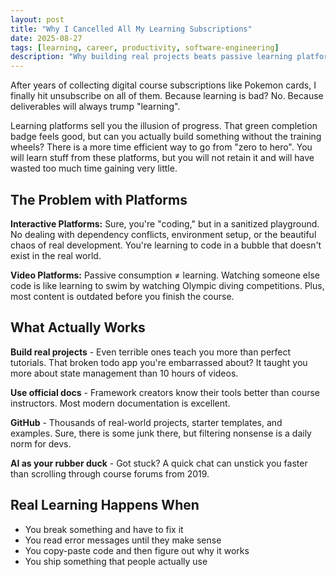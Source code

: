 ```yaml
---
layout: post
title: "Why I Cancelled All My Learning Subscriptions"
date: 2025-08-27
tags: [learning, career, productivity, software-engineering]
description: "Why building real projects beats passive learning platforms, and how to learn software development more effectively through practice and documentation."
---
```


After years of collecting digital course subscriptions like Pokemon cards, I finally hit unsubscribe on all of them. Because learning is bad? No. Because deliverables will always trump "learning".

Learning platforms sell you the illusion of progress. That green completion badge feels good, but can you actually build something without the training wheels? There is a more time efficient way to go from "zero to hero". You will learn stuff from these platforms, but you will not retain it and will have wasted too much time gaining very little.

## The Problem with Platforms

**Interactive Platforms:** Sure, you're "coding," but in a sanitized playground. No dealing with dependency conflicts, environment setup, or the beautiful chaos of real development. You're learning to code in a bubble that doesn't exist in the real world.

**Video Platforms:** Passive consumption ≠ learning. Watching someone else code is like learning to swim by watching Olympic diving competitions. Plus, most content is outdated before you finish the course.

## What Actually Works

**Build real projects** - Even terrible ones teach you more than perfect tutorials. That broken todo app you're embarrassed about? It taught you more about state management than 10 hours of videos.

**Use official docs** - Framework creators know their tools better than course instructors. Most modern documentation is excellent.

**GitHub** - Thousands of real-world projects, starter templates, and examples. Sure, there is some junk there, but filtering nonsense is a daily norm for devs.

**AI as your rubber duck** - Got stuck? A quick chat can unstick you faster than scrolling through course forums from 2019.

## Real Learning Happens When

- You break something and have to fix it
- You read error messages until they make sense
- You copy-paste code and then figure out why it works
- You ship something that people actually use